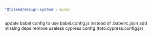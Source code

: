 ```yaml
---
'@talend/design-system': minor
---
```


update babel config to use babel.config.js instead of .babelrc.json
add missing deps
remove useless cypress config (toto.cypress.config.js)
